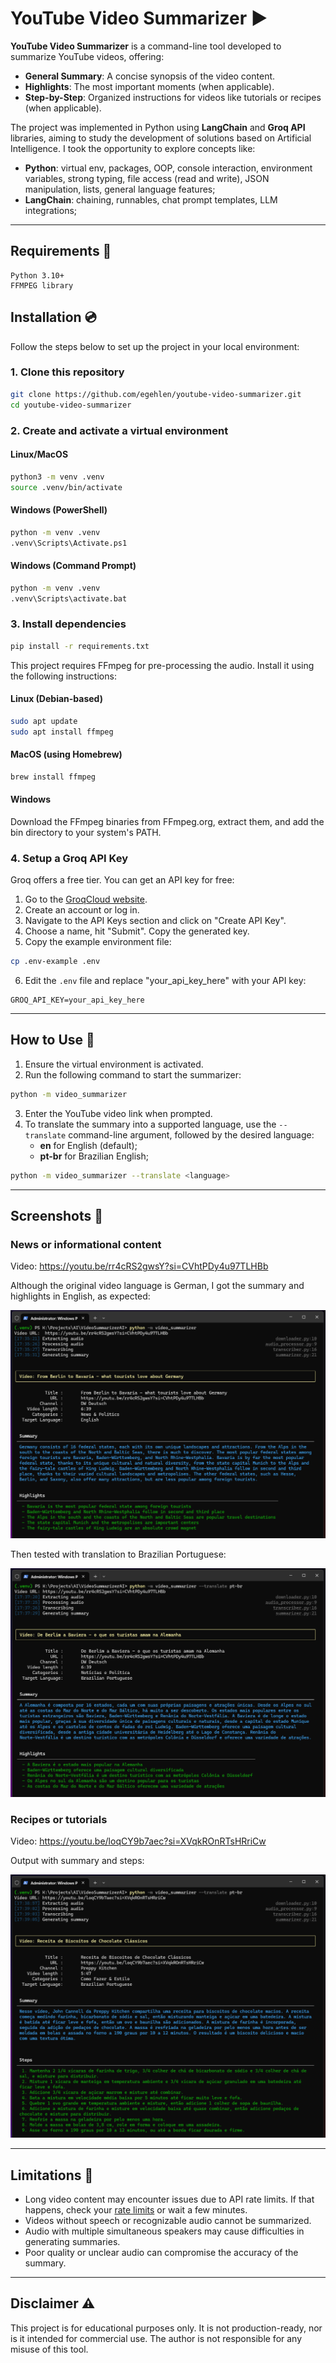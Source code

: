 # YouTube Video Summarizer ▶️

**YouTube Video Summarizer** is a command-line tool developed to summarize YouTube videos, offering:
- **General Summary**: A concise synopsis of the video content.
- **Highlights**: The most important moments (when applicable).
- **Step-by-Step**: Organized instructions for videos like tutorials or recipes (when applicable).

The project was implemented in Python using **LangChain** and **Groq API** libraries, aiming to study the development of solutions based on Artificial Intelligence.
I took the opportunity to explore concepts like:
- **Python**: virtual env, packages, OOP, console interaction, environment variables, strong typing, file access (read and write), JSON manipulation, lists, general language features;
- **LangChain**: chaining, runnables, chat prompt templates, LLM integrations;

---

## Requirements 📝

```
Python 3.10+
FFMPEG library
```

## Installation 💿

Follow the steps below to set up the project in your local environment:

### 1. Clone this repository
```bash
git clone https://github.com/egehlen/youtube-video-summarizer.git
cd youtube-video-summarizer
```

### 2. Create and activate a virtual environment
#### Linux/MacOS
```bash
python3 -m venv .venv
source .venv/bin/activate
```

#### Windows (PowerShell)
```bash
python -m venv .venv
.venv\Scripts\Activate.ps1
```

#### Windows (Command Prompt)
```bash
python -m venv .venv
.venv\Scripts\activate.bat
```

### 3. Install dependencies
```bash
pip install -r requirements.txt
```

This project requires FFmpeg for pre-processing the audio. Install it using the following instructions:

#### Linux (Debian-based)
```bash
sudo apt update
sudo apt install ffmpeg
```

#### MacOS (using Homebrew)
```bash
brew install ffmpeg
```

#### Windows
Download the FFmpeg binaries from FFmpeg.org, extract them, and add the bin directory to your system's PATH.

### 4. Setup a Groq API Key
Groq offers a free tier. You can get an API key for free:

1. Go to the [GroqCloud website](https://console.groq.com/).
2. Create an account or log in.
3. Navigate to the API Keys section and click on "Create API Key".
4. Choose a name, hit "Submit". Copy the generated key.
5. Copy the example environment file:
```bash
cp .env-example .env
```
6. Edit the `.env` file and replace "your_api_key_here" with your API key:
```env
GROQ_API_KEY=your_api_key_here
```

---

## How to Use 🔨

1. Ensure the virtual environment is activated.
2. Run the following command to start the summarizer:
```bash
python -m video_summarizer
```
3. Enter the YouTube video link when prompted.
4. To translate the summary into a supported language, use the `--translate` command-line argument, followed by the desired language:
   - **en** for English (default);
   - **pt-br** for Brazilian English;
```bash
python -m video_summarizer --translate <language>
```

---

## Screenshots 📸

### News or informational content
Video: https://youtu.be/rr4cRS2gwsY?si=CVhtPDy4u97TLHBb

Although the original video language is German, I got the summary and highlights in English, as expected:

![Demo 1](docs/demo1.png)

Then tested with translation to Brazilian Portuguese:

![Demo 2](docs/demo2.png)

### Recipes or tutorials
Video: https://youtu.be/loqCY9b7aec?si=XVqkROnRTsHRriCw

Output with summary and steps:

![Demo 3](docs/demo3.png)

---

## Limitations 🚫
- Long video content may encounter issues due to API rate limits. If that happens, check your [rate limits](https://console.groq.com/settings/limits) or wait a few minutes.
- Videos without speech or recognizable audio cannot be summarized.
- Audio with multiple simultaneous speakers may cause difficulties in generating summaries.
- Poor quality or unclear audio can compromise the accuracy of the summary.

---

## Disclaimer ⚠️

This project is for educational purposes only. It is not production-ready, nor is it intended for commercial use. The author is not responsible for any misuse of this tool.